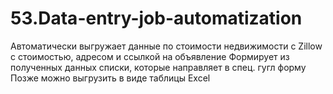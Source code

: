 # 53.Data-entry-job-automatization
Автоматически выгружает данные по стоимости недвижимости с Zillow с стоимостью, адресом и ссылкой на объявление
Формирует из полученных данных списки, которые направляет в спец. гугл форму
Позже можно выгрузить в виде таблицы Excel
